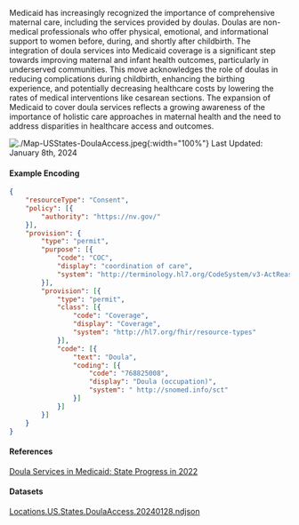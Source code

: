 
Medicaid has increasingly recognized the importance of comprehensive maternal care, including the services provided by doulas. Doulas are non-medical professionals who offer physical, emotional, and informational support to women before, during, and shortly after childbirth. The integration of doula services into Medicaid coverage is a significant step towards improving maternal and infant health outcomes, particularly in underserved communities. This move acknowledges the role of doulas in reducing complications during childbirth, enhancing the birthing experience, and potentially decreasing healthcare costs by lowering the rates of medical interventions like cesarean sections. The expansion of Medicaid to cover doula services reflects a growing awareness of the importance of holistic care approaches in maternal health and the need to address disparities in healthcare access and outcomes.


![./Map-USStates-DoulaAccess.jpeg](./Map-USStates-DoulaAccess.jpg){:width="100%"}
Last Updated:  January 8th, 2024

#### Example Encoding  

```json
{ 
    "resourceType": "Consent",
    "policy": [{
        "authority": "https://nv.gov/"
    }],
    "provision": {
        "type": "permit",
        "purpose": [{
            "code": "COC",
            "display": "coordination of care",
            "system": "http://terminology.hl7.org/CodeSystem/v3-ActReason"
        }],
        "provision": [{
            "type": "permit",
            "class": [{
                "code": "Coverage",
                "display": "Coverage",
                "system": "http://hl7.org/fhir/resource-types"
            }],
            "code": [{
                "text": "Doula",
                "coding": [{
                    "code": "768825008",
                    "display": "Doula (occupation)",
                    "system": " http://snomed.info/sct"
                }]
            }]
        }]
    }
}
```

#### References  
[Doula Services in Medicaid: State Progress in 2022](https://ccf.georgetown.edu/2022/06/02/doula-services-in-medicaid-state-progress-in-2022/)


#### Datasets
[Locations.US.States.DoulaAccess.20240128.ndjson](Locations.US.States.DoulaAccess.20240128.ndjson)  